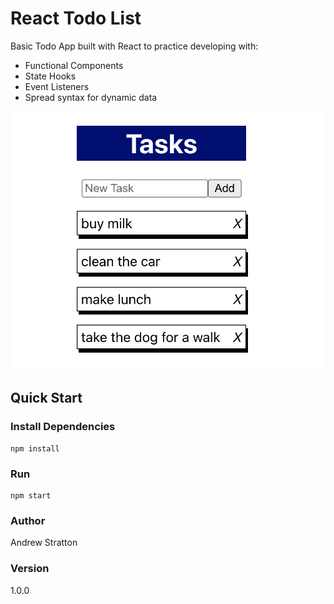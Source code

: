 # React Todo List

Basic Todo App built with React to practice developing with:

* Functional Components
* State Hooks
* Event Listeners
* Spread syntax for dynamic data

<img src="Assets/React-Todo-Image.png" width="600">

## Quick Start
### Install Dependencies

```
npm install
```
### Run
```
npm start
```
### Author

Andrew Stratton

### Version

1.0.0


